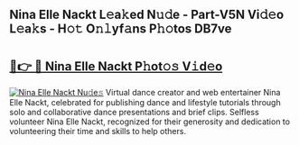 ## Nina Elle Nackt L𝚎a𝚔ed N𝚞𝚍e - Part-V5N Vi𝚍𝚎o L𝚎a𝚔s - H𝚘𝚝 O𝚗𝚕yf𝚊ns P𝚑𝚘tos DB7ve

# <h2><a href="http://kfe9sxr.oniu.top/?m=Nina+Elle+Nackt">🔗👉 🔴 Nina Elle Nackt P𝚑ot𝚘𝚜 V𝚒d𝚎o</a></h2>

[![Nina Elle Nackt Nu𝚍e𝚜](https://i.imgur.com/0qMVB7G.gif)](http://kfe9sxr.oniu.top/?m=Nina+Elle+Nackt)
Virtual dance creator and web entertainer Nina Elle Nackt, celebrated for publishing dance and lifestyle tutorials through solo and collaborative dance presentations and brief clips. Selfless volunteer Nina Elle Nackt, recognized for their generosity and dedication to volunteering their time and skills to help others.  
